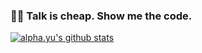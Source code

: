 ###  :man_technologist: Talk is cheap. Show me the code.
<!--![](https://profile-counter.glitch.me/alphayu/count.svg)-->

[![alpha.yu's github stats](https://github-readme-stats.vercel.app/api?username=alphayu&count_private=true&show_icons=true&theme=radical&include_all_commits=true)](https://github.com/alphayu)
